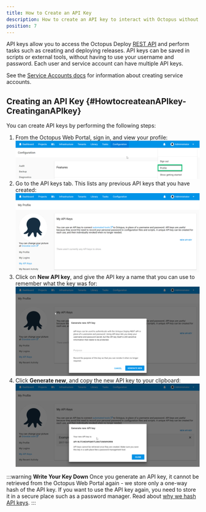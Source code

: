 ```yaml
---
title: How to Create an API Key
description: How to create an API key to interact with Octopus without the need for a username and password.
position: 7
---
```


API keys allow you to access the Octopus Deploy [REST API](/docs/octopus-rest-api/index.md) and perform tasks such as creating and deploying releases. API keys can be saved in scripts or external tools, without having to use your username and password. Each user and service account can have multiple API keys.

See the [Service Accounts docs](/docs/administration/managing-users-and-teams/service-accounts.md) for information about creating service accounts.

## Creating an API Key {#HowtocreateanAPIkey-CreatinganAPIkey}

You can create API keys by performing the following steps:

1. From the Octopus Web Portal, sign in, and view your profile:
![](images/select-profile.png)
2. Go to the API keys tab. This lists any previous API keys that you have created:
![](images/api-keys-view.png)
3. Click on **New API key**, and give the API key a name that you can use to remember what the key was for:
![](images/new-api-key.png)
4. Click **Generate new**, and copy the new API key to your clipboard:
![](images/api-key.png)

:::warning
**Write Your Key Down**
Once you generate an API key, it cannot be retrieved from the Octopus Web Portal again - we store only a one-way hash of the API key. If you want to use the API key again, you need to store it in a secure place such as a password manager. Read about [why we hash API keys](https://octopus.com/blog/hashing-api-keys).
:::
